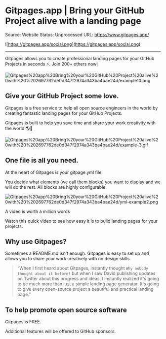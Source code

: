 # Gitpages.app | Bring your GitHub Project alive with a landing page

Source: Website
Status: Unprocessed
URL: https://www.gitpages.app/

![https://gitpages.app/social.png](https://gitpages.app/social.png)

---

Gitpages allows you to create professional landing pages for your GitHub Projects in seconds ⚡. Join 200+ others now!

![Gitpages%20app%20Bring%20your%20GitHub%20Project%20alive%20with%20%202697762de0d347f2974a343ba4bae24d/example10.png](Gitpages%20app%20Bring%20your%20GitHub%20Project%20alive%20with%20%202697762de0d347f2974a343ba4bae24d/example10.png)

## Give your GitHub Project some love.

Gitpages is a free service to help all open source engineers in the world by creating fantastic landing pages for your GitHub Projects.

Gitpages is built to help you save time and share your work creativity with the world 🌎💙

![Gitpages%20app%20Bring%20your%20GitHub%20Project%20alive%20with%20%202697762de0d347f2974a343ba4bae24d/example-3.gif](Gitpages%20app%20Bring%20your%20GitHub%20Project%20alive%20with%20%202697762de0d347f2974a343ba4bae24d/example-3.gif)

## One file is all you need.

At the heart of Gitpages is your gitpage.yml file.

You decide what elements (we call them blocks) you want to display and we will do the rest. All blocks are highly configurable.

![Gitpages%20app%20Bring%20your%20GitHub%20Project%20alive%20with%20%202697762de0d347f2974a343ba4bae24d/yml-example2.png](Gitpages%20app%20Bring%20your%20GitHub%20Project%20alive%20with%20%202697762de0d347f2974a343ba4bae24d/yml-example2.png)

A video is worth a million words

Watch this quick video to see how easy it is to build landing pages for your projects.

## Why use Gitpages?

Sometimes a README.md isn't enough. Gitpages is easy to set up and allows you to share your work creatively with no design skills.

> “When I first heard about Gitpages, instantly thought `Why nobody thought about it before!` but when I saw David publishing updates on Twitter about this progress and ideas, I instantly realized it's going to be much more than just a simple landing page generator. It's going to give every open-source project a beautiful and practical landing page.”
> 

## To help promote open source software

Gitpages is FREE.

Additional features will be offered to GitHub sponsors.